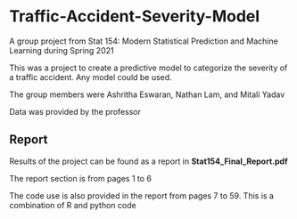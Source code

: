 # Traffic-Accident-Severity-Model

A group project from Stat 154: Modern Statistical Prediction and Machine Learning during Spring 2021

This was a project to create a predictive model to categorize the severity of a traffic accident. Any model could be used.

The group members were Ashritha Eswaran, Nathan Lam, and Mitali Yadav

Data was provided by the professor

## Report
Results of the project can be found as a report in **Stat154_Final_Report.pdf**

The report section is from pages 1 to 6  
 
The code use is also provided in the report from pages 7 to 59. This is a combination of R and python code
